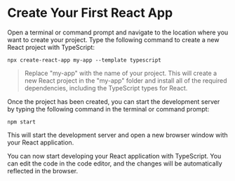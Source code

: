 # Create Your First React App

Open a terminal or command prompt and navigate to the location where you want to create your project.
Type the following command to create a new React project with TypeScript:

```
npx create-react-app my-app --template typescript
```

> Replace "my-app" with the name of your project. This will create a new React project in the "my-app" folder and install all of the required dependencies, including the TypeScript types for React.

Once the project has been created, you can start the development server by typing the following command in the terminal or command prompt:

```
npm start
```

This will start the development server and open a new browser window with your React application.

You can now start developing your React application with TypeScript. You can edit the code in the code editor, and the changes will be automatically reflected in the browser.